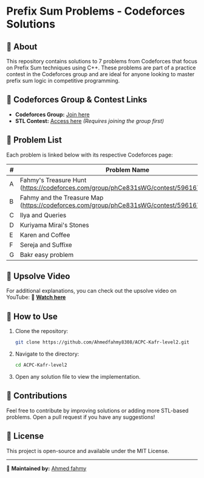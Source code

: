 # Prefix Sum Problems - Codeforces Solutions

## 📌 About
This repository contains solutions to 7 problems from Codeforces that focus on Prefix Sum techniques using C++. These problems are part of a practice contest in the Codeforces group and are ideal for anyone looking to master prefix sum logic in competitive programming.

## 📌 Codeforces Group & Contest Links
- **Codeforces Group:** [Join here](https://codeforces.com/group/phCe831sWG/contests)
- **STL Contest:** [Access here](https://codeforces.com/group/phCe831sWG/contest/596167) *(Requires joining the group first)*

## 📌 Problem List
Each problem is linked below with its respective Codeforces page:

| #  | Problem Name | Codeforces Link |
|----|-------------|----------------|
| A  | Fahmy's Treasure Hunt (https://codeforces.com/group/phCe831sWG/contest/596167/problem/A) |
| B  | Fahmy and the Treasure Map (https://codeforces.com/group/phCe831sWG/contest/596167/problem/B) |
| C  | Ilya and Queries | [313/B](https://codeforces.com/problemset/problem/313/B) |
| D  | Kuriyama Mirai's Stones | [433/B](https://codeforces.com/problemset/problem/433/B) |
| E  | Karen and Coffee | [816/B](https://codeforces.com/problemset/problem/816/B) |
| F  | Sereja and Suffixe | [368/B](https://codeforces.com/problemset/problem/368/B) |
| G  | Bakr easy problem | (https://codeforces.com/group/phCe831sWG/contest/596167/problem/G) |


## 📌 Upsolve Video
For additional explanations, you can check out the upsolve video on YouTube:
🔗 **[Watch here](https://youtu.be/otmfdE10Z2g)**

## 📌 How to Use
1. Clone the repository:
   ```sh
   git clone https://github.com/Ahmedfahmy8308/ACPC-Kafr-level2.git
   ```
2. Navigate to the directory:
   ```sh
   cd ACPC-Kafr-level2
   ```
3. Open any solution file to view the implementation.

## 📌 Contributions
Feel free to contribute by improving solutions or adding more STL-based problems. Open a pull request if you have any suggestions!

## 📌 License
This project is open-source and available under the MIT License.

---
📌 **Maintained by:** [Ahmed fahmy](https://github.com/Ahmedfahmy8308)
